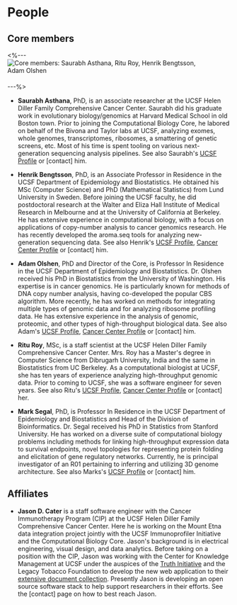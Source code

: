 # People

## Core members

<%---
<img src="<%=pathTo('assets/images/combio3.gif')%>" 
     class="img-rounded img-responsive"
     style="max-height: 200px; margin-right: 40px; margin-bottom: 20px"
     alt="Core members: Saurabh Asthana, Ritu Roy, Henrik Bengtsson, Adam Olshen">
---%>	 

* **Saurabh Asthana**, PhD, is an associate researcher at the UCSF
  Helen Diller Family Comprehensive Cancer Center. Saurabh did his
  graduate work in evolutionary biology/genomics at Harvard Medical
  School in old Boston town.  Prior to joining the Computational
  Biology Core, he labored on behalf of the Bivona and Taylor labs at
  UCSF, analyzing exomes, whole genomes, transcriptomes, ribosomes, a
  smattering of genetic screens, etc. Most of his time is spent
  tooling on various next-generation sequencing analysis pipelines.
  See also Saurabh's [UCSF Profile](http://profiles.ucsf.edu/saurabh.asthana)
  or [contact] him.

* **Henrik Bengtsson**, PhD, is an Associate Professor in Residence in
  the UCSF Department of Epidemiology and Biostatistics. He obtained
  his MSc (Computer Science) and PhD (Mathematical Statistics) from
  Lund University in Sweden. Before joining the UCSF faculty, he did
  postdoctoral research at the Walter and Eliza Hall Institute of
  Medical Research in Melbourne and at the University of California at
  Berkeley. He has extensive experience in computational biology, with
  a focus on applications of copy-number analysis to cancer genomics
  research.  He has recently developed the aroma.seq tools for
  analyzing new-generation sequencing data.
  See also Henrik's [UCSF Profile](http://profiles.ucsf.edu/henrik.bengtsson),
  [Cancer Center Profile](http://cancer.ucsf.edu/people/profiles/bengtsson_henrik.6773)
  or [contact] him.

* **Adam Olshen**, PhD and Director of the Core, is Professor In
  Residence in the UCSF Department of Epidemiology and
  Biostatistics. Dr. Olshen received his PhD in Biostatistics from the
  University of Washington. His expertise is in cancer genomics. He is
  particularly known for methods of DNA copy number analysis, having
  co-developed the popular CBS algorithm.  More recently, he has
  worked on methods for integrating multiple types of genomic data and
  for analyzing ribosome profiling data. He has extensive experience
  in the analysis of genomic, proteomic, and other types of
  high-throughput biological data.
  See also Adam's [UCSF Profile](http://profiles.ucsf.edu/adam.olshen),
  [Cancer Center Profile](http://cancer.ucsf.edu/people/profiles/olshen_adam.3576)
  or [contact] him.

* **Ritu Roy**, MSc, is a staff scientist at the UCSF Helen Diller
  Family Comprehensive Cancer Center. Mrs. Roy has a Master's degree
  in Computer Science from Dibrugarh University, India and the same in
  Biostatistics from UC Berkeley. As a computational biologist at
  UCSF, she has ten years of experience analyzing high-throughput
  genomic data.  Prior to coming to UCSF, she was a software engineer
  for seven years.
  See also Ritu's [UCSF Profile](http://profiles.ucsf.edu/ritu.roy),
  [Cancer Center Profile](http://cancer.ucsf.edu/people/profiles/roy_ritu.3644)
  or [contact] her.

* **Mark Segal**, PhD, is Professor In Residence in the UCSF
  Department of Epidemiology and Biostatistics and Head of the
  Division of Bioinformatics.  Dr. Segal received his PhD in
  Statistics from Stanford University.  He has worked on a diverse
  suite of computational biology problems including methods for
  linking high-throughput expression data to survival endpoints, novel
  topologies for representing protein folding and elicitation of gene
  regulatory networks.  Currently, he is principal investigator of an
  R01 pertaining to inferring and utilizing 3D genome architecture.
  See also Marks's [UCSF Profile](http://profiles.ucsf.edu/mark.segal)
  or [contact] him.


## Affiliates

* **Jason D. Cater** is a staff software engineer with the Cancer Immunotherapy Program (CIP) at the UCSF Helen
  Diller Family Comprehensive Cancer Center.  Here he is working on the Mount Etna data integration project jointly with the UCSF Immunoprofiler Initiative and the Computational Biology Core. Jason's background is in
  electrical engineering, visual design, and data analytics. Before taking
  on a position with the CIP, Jason was working
  with the Center for Knowledge Management at UCSF under the auspices of
  the [Truth Initiative](http://truthinitiative.org/) and the Legacy
  Tobacco Foundation to develop the new web application to their
  [extensive document collection](https://www.industrydocumentslibrary.ucsf.edu/).
  Presently Jason is developing an open source software stack to help
  support researchers in their efforts.
  See the [contact] page on how to best reach Jason.
